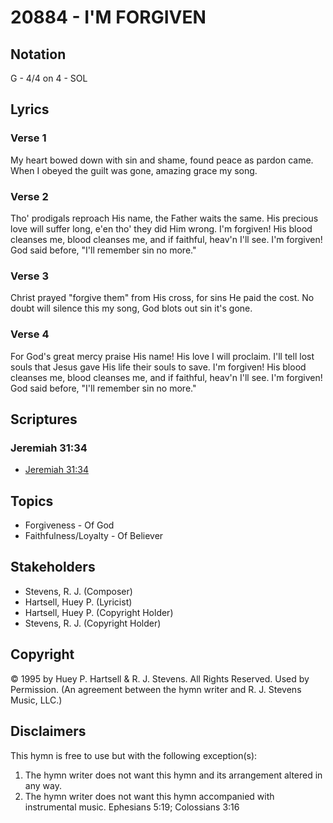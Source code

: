 # 20884 - I'M FORGIVEN

## Notation

G - 4/4 on 4 - SOL

## Lyrics

### Verse 1

My heart bowed down with sin and shame, found peace as pardon came. When I obeyed the guilt was gone, amazing grace my song.

### Verse 2

Tho' prodigals reproach His name, the Father waits the same. His precious love will suffer long, e'en tho' they did Him wrong. I'm forgiven! His blood cleanses me, blood cleanses me, and if faithful, heav'n I'll see. I'm forgiven! God said before, "I'll remember sin no more."

### Verse 3

Christ prayed "forgive them" from His cross, for sins He paid the cost. No doubt will silence this my song, God blots out sin it's gone.

### Verse 4

For God's great mercy praise His name! His love I will proclaim. I'll tell lost souls that Jesus gave His life their souls to save. I'm forgiven! His blood cleanses me, blood cleanses me, and if faithful, heav'n I'll see. I'm forgiven! God said before, "I'll remember sin no more."


## Scriptures

### Jeremiah 31:34

- [Jeremiah 31:34](https://www.biblegateway.com/passage/?search=Jeremiah%2031%3A34)


## Topics

- Forgiveness - Of God
- Faithfulness/Loyalty - Of Believer

## Stakeholders

- Stevens, R. J. (Composer)
- Hartsell, Huey P. (Lyricist)
- Hartsell, Huey P. (Copyright Holder)
- Stevens, R. J. (Copyright Holder)

## Copyright

© 1995 by Huey P. Hartsell & R. J. Stevens. All Rights Reserved. Used by Permission.
(An agreement between the hymn writer and R. J. Stevens Music, LLC.)

## Disclaimers

This hymn is free to use but with the following exception(s):
1. The hymn writer does not want this hymn and its arrangement altered in any way.
2. The hymn writer does not want this hymn accompanied with instrumental music.
Ephesians 5:19; Colossians 3:16

